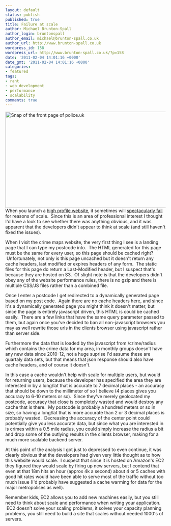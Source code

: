 ```yaml
---
layout: default
status: publish
published: true
title: Failure at scale
author: Michael Brunton-Spall
author_login: bruntonspall
author_email: michael@brunton-spall.co.uk
author_url: http://www.brunton-spall.co.uk
wordpress_id: 158
wordpress_url: http://www.brunton-spall.co.uk/?p=158
date: '2011-02-04 14:01:16 +0000'
date_gmt: '2011-02-04 14:01:16 +0000'
categories:
- featured
tags:
- rant
- web development
- performance
- scalability
comments: true
---
```

<img class="alignnone size-full wp-image-159" title="Police.uk website" src="http://www.brunton-spall.co.uk/wp-content/uploads/2011/02/Dashboard-‹-Michael-Brunton-Spall-—-WordPress.png" alt="Snap of the front page of police.uk" width="588" height="302" /><br />
When you launch a <a href="http://www.police.uk" target="_blank">high profile website</a>, it sometimes will <a href="http://www.guardian.co.uk/uk/2011/feb/01/crime-map-website-crashes" target="_blank">spectacularly fail</a> for reasons of scale.  Since this is an area of professional interest I thought I'd have a look to see whether there was anything obvious, and it was apparent that the developers didn't appear to think at scale (and still haven't fixed the issues).

When I visit the crime maps website, the very first thing I see is a landing page that I can type my postcode into.  The HTML generated for this page must be the same for every user, so this page should be cached right?  Unfortunately, not only is this page uncached but it doesn't return any cache headers, last modified or expires headers of any form.  The static files for this page do return a Last-Modified header, but I suspect that's because they are hosted on S3.  Of slight note is that the developers didn't obey any of the website performance rules, there is no gzip and there is multiple CSS/JS files rather than a combined file.

<!--more-->
Once I enter a postcode I get redirected to a dynamically generated page based on my post code.  Again there are no cache headers here, and since it's a dynamically generated page you might think it doesn't matter, but since the page is entirely javascript driven, this HTML is could be cached easily.  There are a few links that have the same query parameter passed to them, but again once you've decided to ban all non-javascript browsers you may as well rewrite those urls in the clients browser using javascript rather than server side.

Furthermore the data that is loaded by the javascript from /crime/radius which contains the crime data for my area, in monthly groups doesn't have any new data since 2010-12, not a huge suprise I'd assume these are quartaly data sets, but that means that json response should also have cache headers, and of course it doesn't.

In this case a cache wouldn't help with scale for multiple users, but would for returning users, because the developer has specified the area they are interested in by a long/lat that is accurate to 7 decimal places - an accuracy that should be down to the millimeter of so I believe (4 places gives you accuracy to 6-10 meters or so).  Since they've merely geolocated my postcode, accuracy that close is completely wasted and would destroy any cache that is there.  My postcode is probably a hundred meters or so in size, so having a long/lat that is more accurate than 2 or 3 decimal places is probably wasted.  Decreasing the accuracy of the center point could potentially give you less accurate data, but since what you are interested in is crimes within a 0.5 mile radius, you could simply increase the radius a bit and drop some of the outlying results in the clients browser, making for a much more scalable backend server.

At this point of the analysis I got just to depressed to even continue, it was clearly obvious that the developers had given very little thought as to how this website would scale.  I suspect that since it is hosted on Amazon's EC2 they figured they would scale by firing up new servers, but I contend that even at that 18m hits an hour (approx 4k a second) about 4 or 5 caches with good hit rates would have been able to serve most of the traffic without too much issue (I'd probably have suggested a cache warming for data for the major metropolises as well).

Remember kids, EC2 allows you to add new machines easily, but you still need to think about scale and performance when writing your application.  EC2 doesn't solve your scaling problems, it solves your capacity planning problems, you still need to build a site that scales without needed 1000's of servers.

